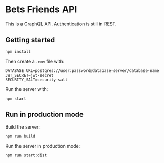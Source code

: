 # Bets Friends API

This is a GraphQL API.
Authentication is still in REST.

## Getting started

    npm install

Then create a `.env` file with:

    DATABASE_URL=postgres://user:password@database-server/database-name
    JWT_SECRET=jwt-secret
    SECURITY_SALT=security-salt

Run the server with:

    npm start

## Run in production mode

Build the server:

    npm run build

Run the server in production mode:

    npm run start:dist
